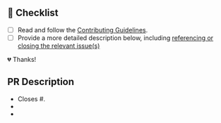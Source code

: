 
## 🚨 Checklist
- [ ] Read and follow the [Contributing Guidelines](https://github.com/cmichelenstrofer/.github/blob/main/CONTRIBUTING.md).
- [ ] Provide a more detailed description below, including [referencing or closing the relevant issue(s)](https://docs.github.com/en/issues/tracking-your-work-with-issues/linking-a-pull-request-to-an-issue)

💔 Thanks!

## PR Description
  - Closes #.
  -
  -
